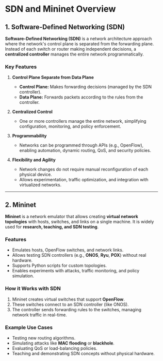 
# SDN and Mininet Overview

## 1. Software-Defined Networking (SDN)

**Software-Defined Networking (SDN)** is a network architecture approach where the network's control plane is separated from the forwarding plane. Instead of each switch or router making independent decisions, a **centralized controller** manages the entire network programmatically.

### Key Features

1. **Control Plane Separate from Data Plane**  
   - **Control Plane:** Makes forwarding decisions (managed by the SDN controller).  
   - **Data Plane:** Forwards packets according to the rules from the controller.

2. **Centralized Control**  
   - One or more controllers manage the entire network, simplifying configuration, monitoring, and policy enforcement.

3. **Programmability**  
   - Networks can be programmed through APIs (e.g., OpenFlow), enabling automation, dynamic routing, QoS, and security policies.

4. **Flexibility and Agility**  
   - Network changes do not require manual reconfiguration of each physical device.  
   - Allows experimentation, traffic optimization, and integration with virtualized networks.

---

## 2. Mininet

**Mininet** is a network emulator that allows creating **virtual network topologies** with hosts, switches, and links on a single machine. It is widely used for **research, teaching, and SDN testing**.

### Features

- Emulates hosts, OpenFlow switches, and network links.  
- Allows testing SDN controllers (e.g., **ONOS**, **Ryu**, **POX**) without real hardware.  
- Supports Python scripts for custom topologies.  
- Enables experiments with attacks, traffic monitoring, and policy simulation.

### How it Works with SDN

1. Mininet creates virtual switches that support **OpenFlow**.  
2. These switches connect to an SDN controller (like ONOS).  
3. The controller sends forwarding rules to the switches, managing network traffic in real-time.

### Example Use Cases

- Testing new routing algorithms.  
- Simulating attacks like **MAC flooding** or **blackhole**.  
- Evaluating QoS or load-balancing policies.  
- Teaching and demonstrating SDN concepts without physical hardware.
